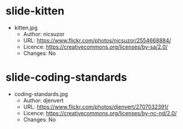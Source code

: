 # slide-kitten
* kitten.jpg
	* Author:  nicsuzor
    * URL:     https://www.flickr.com/photos/nicsuzor/2554668884/
    * Licence: https://creativecommons.org/licenses/by-sa/2.0/
    * Changes: No

# slide-coding-standards
* coding-standards.jpg
	* Author:  djenvert
    * URL:     https://www.flickr.com/photos/djenvert/2707032391/
    * Licence: https://creativecommons.org/licenses/by-nc-nd/2.0/
    * Changes: No
